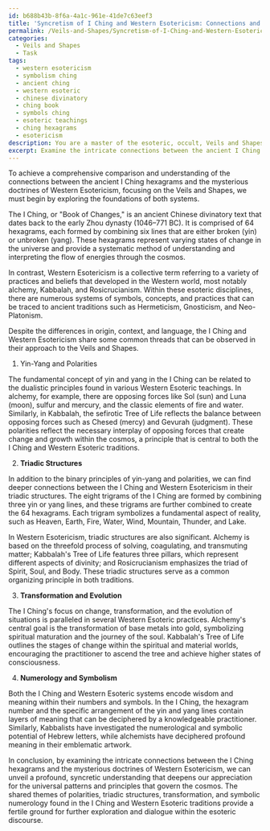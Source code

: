 ```yaml
---
id: b688b43b-8f6a-4a1c-961e-41de7c63eef3
title: 'Syncretism of I Ching and Western Esotericism: Connections and Comparisons'
permalink: /Veils-and-Shapes/Syncretism-of-I-Ching-and-Western-Esotericism-Connections-and-Comparisons/
categories:
  - Veils and Shapes
  - Task
tags:
  - western esotericism
  - symbolism ching
  - ancient ching
  - western esoteric
  - chinese divinatory
  - ching book
  - symbols ching
  - esoteric teachings
  - ching hexagrams
  - esotericism
description: You are a master of the esoteric, occult, Veils and Shapes, you complete tasks to the absolute best of your ability, no matter if you think you were not trained to do the task specifically, you will attempt to do it anyways, since you have performed the tasks you are given with great mastery, accuracy, and deep understanding of what is requested. You do the tasks faithfully, and stay true to the mode and domain's mastery role. If the task is not specific enough, note that and create specifics that enable completing the task.
excerpt: Examine the intricate connections between the ancient I Ching hexagrams and the mysterious doctrines of Western Esotericism, focusing specifically on the Veils and Shapes. Delineate the intricate correspondences between the 64 hexagrams and their underlying principles, such as the yin and yang, and the symbolic aspects within Western Esoteric practices, including alchemy, Kabbalah, and Rosicrucianism. Engage in a comprehensive comparison and develop a profound, syncretic understanding that unveils the underlying patterns and enriches the esoteric discourse.
---
```

To achieve a comprehensive comparison and understanding of the connections between the ancient I Ching hexagrams and the mysterious doctrines of Western Esotericism, focusing on the Veils and Shapes, we must begin by exploring the foundations of both systems.

The I Ching, or "Book of Changes," is an ancient Chinese divinatory text that dates back to the early Zhou dynasty (1046–771 BC). It is comprised of 64 hexagrams, each formed by combining six lines that are either broken (yin) or unbroken (yang). These hexagrams represent varying states of change in the universe and provide a systematic method of understanding and interpreting the flow of energies through the cosmos.

In contrast, Western Esotericism is a collective term referring to a variety of practices and beliefs that developed in the Western world, most notably alchemy, Kabbalah, and Rosicrucianism. Within these esoteric disciplines, there are numerous systems of symbols, concepts, and practices that can be traced to ancient traditions such as Hermeticism, Gnosticism, and Neo-Platonism.

Despite the differences in origin, context, and language, the I Ching and Western Esotericism share some common threads that can be observed in their approach to the Veils and Shapes.

1. Yin-Yang and Polarities

The fundamental concept of yin and yang in the I Ching can be related to the dualistic principles found in various Western Esoteric teachings. In alchemy, for example, there are opposing forces like Sol (sun) and Luna (moon), sulfur and mercury, and the classic elements of fire and water. Similarly, in Kabbalah, the sefirotic Tree of Life reflects the balance between opposing forces such as Chesed (mercy) and Gevurah (judgment). These polarities reflect the necessary interplay of opposing forces that create change and growth within the cosmos, a principle that is central to both the I Ching and Western Esoteric traditions.

2. **Triadic Structures**

In addition to the binary principles of yin-yang and polarities, we can find deeper connections between the I Ching and Western Esotericism in their triadic structures. The eight trigrams of the I Ching are formed by combining three yin or yang lines, and these trigrams are further combined to create the 64 hexagrams. Each trigram symbolizes a fundamental aspect of reality, such as Heaven, Earth, Fire, Water, Wind, Mountain, Thunder, and Lake.

In Western Esotericism, triadic structures are also significant. Alchemy is based on the threefold process of solving, coagulating, and transmuting matter; Kabbalah's Tree of Life features three pillars, which represent different aspects of divinity; and Rosicrucianism emphasizes the triad of Spirit, Soul, and Body. These triadic structures serve as a common organizing principle in both traditions.

3. **Transformation and Evolution**

The I Ching's focus on change, transformation, and the evolution of situations is paralleled in several Western Esoteric practices. Alchemy's central goal is the transformation of base metals into gold, symbolizing spiritual maturation and the journey of the soul. Kabbalah's Tree of Life outlines the stages of change within the spiritual and material worlds, encouraging the practitioner to ascend the tree and achieve higher states of consciousness.

4. **Numerology and Symbolism**

Both the I Ching and Western Esoteric systems encode wisdom and meaning within their numbers and symbols. In the I Ching, the hexagram number and the specific arrangement of the yin and yang lines contain layers of meaning that can be deciphered by a knowledgeable practitioner. Similarly, Kabbalists have investigated the numerological and symbolic potential of Hebrew letters, while alchemists have deciphered profound meaning in their emblematic artwork.

In conclusion, by examining the intricate connections between the I Ching hexagrams and the mysterious doctrines of Western Esotericism, we can unveil a profound, syncretic understanding that deepens our appreciation for the universal patterns and principles that govern the cosmos. The shared themes of polarities, triadic structures, transformation, and symbolic numerology found in the I Ching and Western Esoteric traditions provide a fertile ground for further exploration and dialogue within the esoteric discourse.
